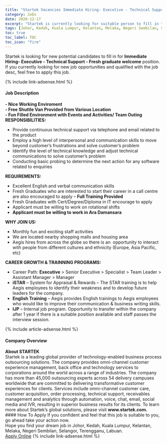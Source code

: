 ```yaml
---
title: "Startek Vacancies Immediate Hiring- Executive - Technical Support -  Fresh graduate welcome" 
category: Jobs 
date: 2020-12-17 
excerpt: "Startek is currently looking for suitable person to fill in the Immediate Hiring- Executive - Technical Support -  Fresh graduate welcome which positioned at Johor, Kedah, Kuala Lumpur, Kelantan, Melaka, Negeri Sembilan, Selangor, Terengganu, Labuan" 
tags: [Johor, Kedah, Kuala Lumpur, Kelantan, Melaka, Negeri Sembilan, Selangor, Terengganu, Labuan] 
toc: true 
toc_label: TOC 
toc_icon: "fire" 
--- 
```


<p>Startek is looking for new potential candidates to fill in for <b>Immediate Hiring- Executive - Technical Support -  Fresh graduate welcome</b> position. If you currently looking for new job opportunities and qualified with the job desc, feel free to apply this job.
</p>{% include link-adsense.html %} 
<div><div><div><h4>Job Description</h4></div></div><div><div><span><div><div><strong>- Nice Working Enviroment<br>- Free Shuttle Van Provided from Various Location</strong></div><div><strong>- Fun Filled Environment with Events and Activities/ Team Outing</strong></div><div><strong>RESPONSIBILITIES:</strong></div><ul><li>Provide continuous technical support via telephone and email related to the product</li><li>Employ a high level of interpersonal and communication skills to move beyond customer&#8217;s frustrations and solve customer&#8217;s problem</li><li>Identify the level of technical knowledge and adjust technical communications to solve customer&#8217;s problem</li><li>Conducting basic probing to determine the next action for any software related to enquiries</li></ul><div><strong>REQUIREMENTS:</strong></div><ul><li>Excellent English and verbal communication skills</li><li>Fresh Graduates who are interested to start their career in a call centre are also encouraged to apply &#8211; <strong>Full Training Provided</strong></li><li>Fresh Graduates with Cert/Degree/Diploma in IT encourage to apply</li><li>Applicant must be willing to work on rotational shifts</li><li><strong>Applicant must be willing to work in Ara Damansara</strong></li></ul><div><div><strong>WHY JOIN US:</strong></div><ul><li>Monthly fun and exciting staff activities</li><li>We are located nearby shopping malls and housing area</li><li>Aegis hires from across the globe so there is an&#160; opportunity to interact with people from different cultures and ethnicity (Europe, Asia Pacific, etc)</li></ul></div><div><div><strong>CAREER GROWTH &amp; TRAINNING PROGRAMS:</strong></div><ul><li>Career Path: <strong>Executive</strong> &gt; Senior Executive &gt; Specialist &gt; Team Leader &gt; Assistant Manager &gt; Manager</li><li><strong>iSTAR</strong> &#8211; System for Appraisal &amp; Rewards &#8211; The STAR training is to help Aegis employees to identify their weakness and to develop future leaders for the company.</li><li><strong>English Training</strong> &#8211; Aegis provides English trainings to Aegis employees who would like to improve their communication &amp; business writing skills.</li><li><strong>IJP</strong> &#8211; Internal job program. Opportunity to transfer within the company after 1 year if there is a suitable position available and staff passes the interview session.</li></ul></div></div></span></div></div></div> 
{% include article-adsense.html %} 
<div><div><div><h4>Company Overview</h4></div></div><div><div><span><div><div>
<strong>About STARTEK</strong><br>
	Startek is a leading global provider of technology-enabled business process outsourcing solutions. The company provides omni-channel customer experience management, back office and technology services to corporations around the world across a range of industries. The company has more than 45,000 outsourcing experts across 54 delivery campuses worldwide that are committed to delivering transformative customer experiences for clients. Services include omni-channel customer care, customer acquisition, order processing, technical support, receivables management and analytics through automation, voice, chat, email, social media and IVR, resulting in superior business results for its clients. To learn more about Startek&#8217;s global solutions, please visit <strong>www.startek.com.</strong></div></div></span></div></div></div> 
#### How To Apply 
If you confident and feel that this job is suitable to you, go ahead take your action now. <br/> 
Hope you find your dream job in Johor, Kedah, Kuala Lumpur, Kelantan, Melaka, Negeri Sembilan, Selangor, Terengganu, Labuan. <br/> 
<a href="https://www.jobstreet.com.my/en/job/immediate-hiring-executive-technical-support-fresh-graduate-welcome-4445869?jobId=jobstreet-my-job-4445869&sectionRank=8&token=0~f434ad69-6ea4-4b07-996b-43eb213c6ae8&fr=SRP%20View%20In%20New%20Ta" class="btn btn--info" target="_blank" rel="nofollow noopenner">Apply Online</a> 
{% include link-adsense.html %} 